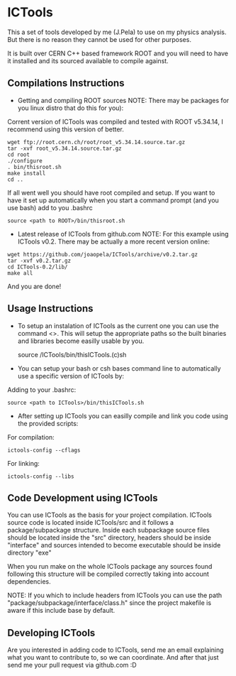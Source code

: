 # ICTools #

This a set of tools developed by me (J.Pela) to use on my physics analysis. But there is no reason they cannot be used for other purposes.

It is built over CERN C++ based framework ROOT and you will need to have it installed and its sourced available to compile against.

## Compilations Instructions ##

* Getting and compiling ROOT sources 
NOTE: There may be packages for you linux distro that do this for you):

Corrent version of ICTools was compiled and tested with ROOT v5.34.14, I recommend using this version of better.

```
wget ftp://root.cern.ch/root/root_v5.34.14.source.tar.gz
tar -xvf root_v5.34.14.source.tar.gz
cd root
./configure
. bin/thisroot.sh
make install
cd ..
```

If all went well you should have root compiled and setup. If you want to have it set up automatically when you start a command prompt (and you use bash) add to you .bashrc

```
source <path to ROOT>/bin/thisroot.sh
```

* Latest release of ICTools from github.com
NOTE: For this example using ICTools v0.2. There may be actually a more recent version online:

```
wget https://github.com/joaopela/ICTools/archive/v0.2.tar.gz
tar -xvf v0.2.tar.gz
cd ICTools-0.2/lib/
make all
```

And you are done!

## Usage Instructions ##

* To setup an instalation of ICTools as the current one you can use the command <>. This will setup the appropriate paths so the built binaries and libraries become easilly usable by you.

    source <path to ICTools>/ICTools/bin/thisICTools.(c)sh

* You can setup your bash or csh bases command line to automatically use a specific version of ICTools by:

Adding to your .bashrc:

```
source <path to ICTools>/bin/thisICTools.sh
```

* After setting up ICTools you can easilly compile and link you code using the provided scripts:

For compilation:

```
ictools-config --cflags
```

For linking:

```
ictools-config --libs
```

## Code Development using ICTools ##

You can use ICTools as the basis for your project compilation. ICTools source code is located inside ICTools/src and it follows a package/subpackage structure. Inside each subpackage source files should be located inside the "src" directory, headers should be inside "interface" and sources intended to become executable should be inside directory "exe"

When you run make on the whole ICTools package any sources found following this structure will be compiled correctly taking into account dependencies.

NOTE: If you which to include headers from ICTools you can use the path "package/subpackage/interface/class.h" since the project makefile is aware if this include base by default. 

## Developing ICTools ##

Are you interested in adding code to ICTools, send me an email explaining what you want to contribute to, so we can coordinate. And after that just send me your pull request via github.com :D
